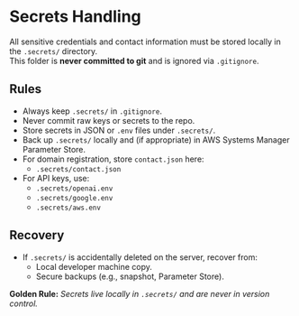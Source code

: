 # Secrets Handling

All sensitive credentials and contact information must be stored locally in the `.secrets/` directory.  
This folder is **never committed to git** and is ignored via `.gitignore`.

## Rules
- Always keep `.secrets/` in `.gitignore`.
- Never commit raw keys or secrets to the repo.
- Store secrets in JSON or `.env` files under `.secrets/`.
- Back up `.secrets/` locally and (if appropriate) in AWS Systems Manager Parameter Store.
- For domain registration, store `contact.json` here:
  - `.secrets/contact.json`
- For API keys, use:
  - `.secrets/openai.env`
  - `.secrets/google.env`
  - `.secrets/aws.env`

## Recovery
- If `.secrets/` is accidentally deleted on the server, recover from:
  - Local developer machine copy.
  - Secure backups (e.g., snapshot, Parameter Store).

**Golden Rule:** _Secrets live locally in `.secrets/` and are never in version control._
